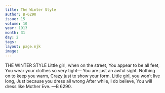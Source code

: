 ```yaml
---
title: The Winter Style
author: B-6290
issue: 15
volume: 10
year: 1913
month: 31
day: 2
tags:
layout: page.njk
image:
---
```

THE WINTER STYLE    Little girl, when on the street,    You appear to be all feet,    You wear your clothes so very tight—    You are just an awful sight.    Nothing on to keep you warm,    Crazy just to show your form.    Little girl, you won’t live long,    Just because you dress all wrong    After while, I do believe,    You will dress like Mother Eve. —B 6290. 


